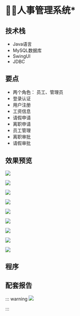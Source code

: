 # 🙎‍♂️人事管理系统*

<MyGlobalComponent />

## 技术栈
- Java语言
- MySQL数据库
- SwingUI
- JDBC

## 要点
- 两个角色： 员工、管理员
- 登录认证
- 用户注册
- 工资信息
- 请假申请
- 离职申请
- 员工管理
- 离职审批
- 请假审批

## 效果预览


![](http://cdn.qiniu.liyansheng.top/img/20240607202443.png)


![](http://cdn.qiniu.liyansheng.top/img/20240607202705.png)

![](http://cdn.qiniu.liyansheng.top/img/20240607202527.png)



![](http://cdn.qiniu.liyansheng.top/img/20240607202549.png)


![](http://cdn.qiniu.liyansheng.top/img/20240607202607.png)


![](http://cdn.qiniu.liyansheng.top/img/20240607202636.png)


![](http://cdn.qiniu.liyansheng.top/img/20240607202732.png)


![](http://cdn.qiniu.liyansheng.top/img/20240607202804.png)


![](http://cdn.qiniu.liyansheng.top/img/20240607202826.png)

## 程序
<!-- ![](http://cdn.qiniu.liyansheng.top/img/20240608145545.png) -->
<PaymentButton :productId="152" />

## 配套报告
::: warning
![](http://cdn.qiniu.liyansheng.top/img/Snipaste_2024-06-08_01-44-00.png)
<!-- ![](http://cdn.qiniu.liyansheng.top/img/20240614225258.png) -->
:::
<PaymentButton :productId="153" :buttonText="'点我获取-报告'"/>
